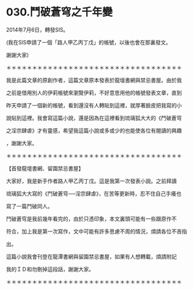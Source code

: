 # 030.鬥破蒼穹之千年變


2014年7月6日，轉發SIS。

(我在SIS申請了一個「路人甲乙丙丁戊」的帳號，以後也會在那裏發文。

謝謝大家)

＊＊＊＊＊＊＊＊＊＊＊＊＊＊＊＊＊＊＊＊＊＊＊＊＊＊＊＊＊＊＊＊＊＊

我是此篇文章的原創作者，這篇文章原本發表於龍壇書網與禁忌書屋。由於我

之前是借用別人的伊莉帳號來瀏覽伊莉，不好意思用他的帳號發表文章，直到

昨天申請了一個新的帳號，看到還沒有人轉貼到這裡，就厚著臉皮把我寫的小

說貼到這裡。我會寫這篇小說，還是因為在這裡看到琉璃狐大大的《鬥破蒼穹

之淫宗肆虐》才有靈感，希望我這篇小說或多或少的也能使各位有閱讀的興趣

，謝謝大家。

＊＊＊＊＊＊＊＊＊＊＊＊＊＊＊＊＊＊＊＊＊＊＊＊＊＊＊＊＊＊＊＊＊＊

【首發龍壇書網、留園禁忌書屋】

大家好，我是新手作者路人甲乙丙丁戊。這是我第一次發表小說。之前拜讀

琉璃狐大大寫的《鬥破蒼穹──淫宗肆虐》，在苦等更新時，忍不住自己手癢也

寫了一篇鬥破同人。

鬥破蒼穹是我前幾年看完的，由於只憑印象，本文裏頭可能有一些跟原作不

符合，加上我是第一次寫作，文中可能有許多思慮不周的情況，煩請各位不吝指

出。

這篇小說我會刊登在龍潭書網與留園禁忌書屋，如果有人想轉載，煩請附記

我的ＩＤ和勿刪掉這段話，謝謝大家。

＊＊＊＊＊＊＊＊＊＊＊＊＊＊＊＊＊＊＊＊＊＊＊＊＊＊＊＊＊＊＊＊＊＊

